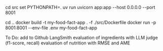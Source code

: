 
cd src 
set PYTHONPATH=.
uv run uvicorn app:app --host 0.0.0.0 --port 8001

cd ..
docker build -t my-food-fact-app . -f ./src/Dockerfile
docker run -p 8001:8001 --env-file .env my-food-fact-app


To Do:
add to Github
LangSmith
evaluation of ingredients with LLM  judge (f1-score, recall)
evaluation of nutrition with RMSE and AME